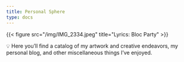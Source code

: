 ```yaml
---
title: Personal Sphere
type: docs
---
```


{{< figure src="/img/IMG_2334.jpeg" title="Lyrics: Bloc Party" >}}

<aside>
💡 Here you’ll find a catalog of my artwork and creative endeavors, my personal blog, and other miscellaneous things I’ve enjoyed.

</aside>

<!-- ## See also

[We Need to Talk](/professional/we-need-to-talk) -->